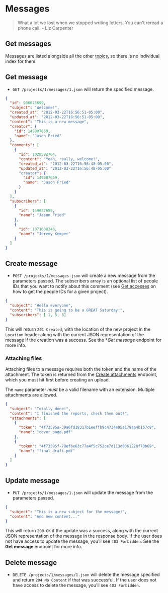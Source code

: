 Messages
========

> What a lot we lost when we stopped writing letters. You can't reread a phone call. - Liz Carpenter


Get messages
------------

Messages are listed alongside all the other [topics](https://github.com/37signals/bcx-api/blob/master/sections/topics.md), so there is no individual index for them.


Get message
-----------

* `GET /projects/1/messages/1.json` will return the specified message.

```json
{
  "id": 936075699,
  "subject": "Welcome!",
  "created_at": "2012-03-22T16:56:51-05:00",
  "updated_at": "2012-03-22T16:56:51-05:00",
  "content": "This is a new message",
  "creator": {
    "id": 149087659,
    "name": "Jason Fried"
  },
  "comments": [
    {
      "id": 1028592764,
      "content": "Yeah, really, welcome!",
      "created_at": "2012-03-22T16:56:48-05:00",
      "updated_at": "2012-03-22T16:56:48-05:00"
      "creator": {
        "id": 149087659,
        "name": "Jason Fried"
      }
    }
  ],
  "subscribers": [
    {
      "id": 149087659,
      "name": "Jason Fried"
    },
    {
      "id": 1071630348,
      "name": "Jeremy Kemper"
    }
  ]
}
```


Create message
--------------

* `POST /projects/1/messages.json` will create a new message from the parameters passed. The subscribers array is an optional list of people IDs that you want to notify about this comment (see [Get accesses](https://github.com/37signals/bcx-api/blob/master/sections/accesses.md) on how to get the people IDs for a given project).

```json
{
  "subject": "Hello everyone",
  "content": "This is going to be a GREAT Saturday!",
  "subscribers": [ 1, 5, 6]
}
```

This will return `201 Created`, with the location of the new project in the `Location` header along with the current JSON representation of the message  if the creation was a success. See the **Get message* endpoint for more info.

### Attaching files

Attaching files to a message requires both the token and the name of the attachment. The
token is returned from the [Create attachments](https://github.com/37signals/bcx-api/blob/master/sections/attachments.md)
endpoint, which you must hit first before creating an upload.

The `name` parameter *must* be a valid filename with an extension. Multiple
attachments are allowed.

```json
{
  "subject": "Totally done!",
  "content": "I finished the reports, check them out!",
  "attachments": [
    {
      "token": "4f73595a-39a6fd18317b1eeffb9c4734e95a179aa4b1b7c8",
      "name": "cover_page.pdf"
    },
    {
      "token": "4f73595f-78efbe63c77a4f5c752ce7d113d0361220f70b69",
      "name": "final_draft.pdf"
    }
  ]
}
```


Update message
--------------

* `PUT /projects/1/messages/1.json` will update the message from the parameters passed.

```json
{
  "subject": "This is a new subject for the message!",
  "content": "And new content..."
}
```

This will return `200 OK` if the update was a success, along with the current JSON representation of the message in the response body. If the user does not have access to update the message, you'll see `403 Forbidden`. See the **Get message** endpoint for more info.


Delete message
-------------

* `DELETE /projects/1/messages/1.json` will delete the message specified and return `204 No Content` if that was successful. If the user does not have access to delete the message, you'll see `403 Forbidden`.
